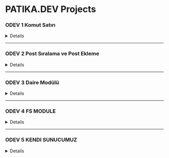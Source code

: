 # PATIKA.DEV Projects

### ODEV 1 Komut Satırı
<details>  
  <summary>Details</summary>

### Code

````js
let value = process.argv.slice(2)

const alan = (r) => {
    console.log(`Yaricapi ${r} olan dairenin alani: ${Math.PI * r * r}.`)
}

alan(value)
````
</details>

* * *

### ODEV 2 Post Sıralama ve Post Ekleme
<details>  
  <summary>Details</summary>

### Code

````js
const posts = [
    { postName: 'Post 1', postContent: 'Post 1 Content' },
    { postName: 'Post 2', postContent: 'Post 1 Content' },
    { postName: 'Post 3', postContent: 'Post 1 Content' },
]

const listPosts = () => {
    posts.map((post) => {
        console.log(post.postName)
    })
}

const addPost = (newPost) => {
    return new Promise((resolve, reject) => {
        posts.push(newPost)
        resolve(posts)
        //reject("Bir hata oluştu")
    })
}

async function showPosts() {
    try {
        await addPost({ postName: 'Post 4', postContent: 'Post 4 Content' })
        listPosts()
    } catch (err) {
        console.log(err)
    }
}

showPosts()
````
</details>

* * *


### ODEV 3 Daire Modülü
<details>  
  <summary>Details</summary>

### circle.js

````js
const pi = 3.14159265359

function circleArea(radius) {
    const area = pi * Math.pow(radius, 2)
    console.log('Circle Area', area)
}

function circleCircumference(radius) {
    const circumference = 2 * pi * radius
    console.log('Circle Circumference', circumference)
}

module.exports = {
    circleArea,
    circleCircumference,
}
````

### index.js

```js
const { circleArea, circleCircumference } = require('./circle')

circleArea(5)
circleCircumference(5)
```
</details>


* * *

### ODEV 4 FS MODULE
<details>  
  <summary>Details</summary>

### Code

````js
//Veri okuma
fs.readFile('employees.json', 'utf8', (err, data) => {
    if (err) throw err
    console.log(data)
})

//Veri ekleme
fs.appendFile(
    'employees.json',
    '\n{"name": "Employee 2 Name", "salary": 4000}',
    'utf8',
    (err, data) => {
        if (err) throw err
        console.log(data)
    },
    console.log('Veri ekleme islemi tamamlandi.'),
)

//Veri silme
fs.unlink('employees.json', (err) => {
    if (err) throw err
    console.log('Dosya silindi.')
})
````
</details>


* * *

### ODEV 5 KENDI SUNUCUMUZ
<details>  
  <summary>Details</summary>

### Code

````js
const http = require('http')

const server = http.createServer((req, res) => {
    console.log('Bir istekte bulunuldu.')

    const url = req.url

    if (url === '/') {
        res.writeHead(200, { 'Content-Type': 'text/html' })
        res.write('<h2>INDEX SAYFASINA HOSGELDINIZ</h2>')
    } else if (url === '/hakkimizda') {
        res.writeHead(200, { 'Content-Type': 'text/html' })
        res.write('<h2>HAKKIMIZDA SAYFASINA HOSGELDINIZ</h2>')
    } else if (url === '/iletisim') {
        res.writeHead(200, { 'Content-Type': 'text/html' })
        res.write('<h2>ILETISIM SAYFASINA HOSGELDINIZ</h2>')
    } else {
        res.writeHead(404, { 'Content-Type': 'text/html' })
        res.write('<h2>404 SAYFA BULUNAMADI</h2>')
    }

    res.end()
})

const port = 5000

server.listen(port, () => {
    console.log(`Sunucu port ${port} de başlatildi.`)
})
````
</details>